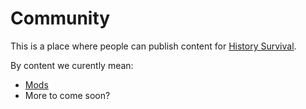 # Community

This is a place where people can publish content for [History Survival](/History_Survival/).

By content we curently mean:

* [Mods](/Community/mods/)
* More to come soon?